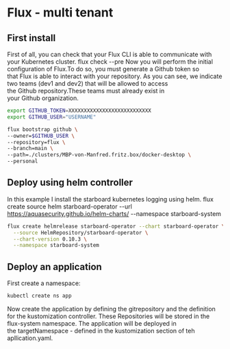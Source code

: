# Flux - multi tenant

## First install

First of all, you can check that your Flux CLI is able to communicate with your Kubernetes cluster.
flux check --pre
Now you will perform the initial configuration of Flux.To do so, you must generate a Github token so that Flux is able to interact with your repository.
As you can see, we indicate two teams (dev1 and dev2) that will be allowed to access the Github repository.These teams must already exist in your Github organization.

```sh
export GITHUB_TOKEN=XXXXXXXXXXXXXXXXXXXXXXXXXXX
export GITHUB_USER="USERNAME"

flux bootstrap github \
--owner=$GITHUB_USER \
--repository=flux \
--branch=main \
--path=./clusters/MBP-von-Manfred.fritz.box/docker-desktop \
--personal
```

## Deploy using helm controller

In this example I install the starboard kubernetes logging using helm.
flux create source helm starboard-operator --url https://aquasecurity.github.io/helm-charts/ --namespace starboard-system

```sh
flux create helmrelease starboard-operator --chart starboard-operator \
  --source HelmRepository/starboard-operator \
  --chart-version 0.10.3 \
  --namespace starboard-system
```

## Deploy an application

First create a namespace:

```sh
kubectl create ns app
```

Now create the application by defining the gitrepository and the definition for the kustomization controller. These Repositories will be stored in the flux-system namespace. The application will be deployed in the targetNamespace - defined in the kustomization section of teh apllication.yaml.
